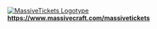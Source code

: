 <a href="https://www.massivecraft.com/massivetickets">![MassiveTickets Logotype](https://www.massivecraft.com/wp-content/uploads/2013/08/massivecraft-logotype-plugin-massivetickets-2000.jpg)</a>
<b>https://www.massivecraft.com/massivetickets</b>
